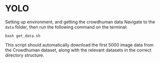 # YOLO

Setting up environment, and getting the crowdhuman data
Navigate to the `data` folder, then run the following command on the terminal:
```
bash get_data.sh
```
This script should automatically download the first 5000 image data from the Crowdhuman dataset, along with the relevant datasets in the correct directory structure.
